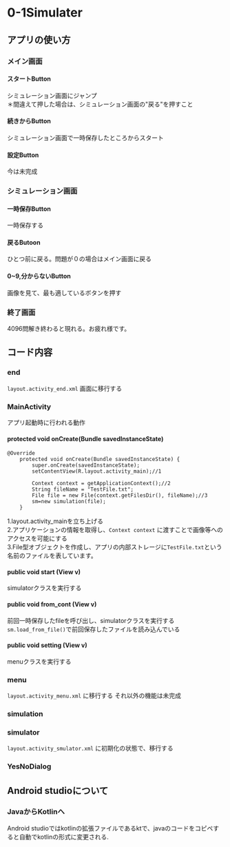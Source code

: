 # 0-1Simulater
## アプリの使い方
### メイン画面
#### スタートButton
シミュレーション画面にジャンプ  
＊間違えて押した場合は、シミュレーション画面の"戻る"を押すこと
#### 続きからButton
シミュレーション画面で一時保存したところからスタート
#### 設定Button
今は未完成
### シミュレーション画面
#### 一時保存Button
一時保存する
#### 戻るButoon
ひとつ前に戻る。問題が０の場合はメイン画面に戻る
#### 0~9,分からないButton
画像を見て、最も適しているボタンを押す
### 終了画面
4096問解き終わると現れる。お疲れ様です。
## コード内容
### end
```layout.activity_end.xml``` 画面に移行する
### MainActivity
アプリ起動時に行われる動作
#### protected void onCreate(Bundle savedInstanceState)
```
@Override
    protected void onCreate(Bundle savedInstanceState) {
        super.onCreate(savedInstanceState);
        setContentView(R.layout.activity_main);//1

        Context context = getApplicationContext();//2
        String fileName = "TestFile.txt";
        File file = new File(context.getFilesDir(), fileName);//3
        sm=new simulation(file);
    }
```
1.layout.activity_mainを立ち上げる    
2.アプリケーションの情報を取得し、```Context context``` に渡すことで画像等へのアクセスを可能にする    
3.File型オブジェクトを作成し、アプリの内部ストレージに```TestFile.txt```という名前のファイルを表しています。

#### public void start (View v)
simulatorクラスを実行する

#### public void from_cont (View v)
前回一時保存したfileを呼び出し、simulatorクラスを実行する
```sm.load_from_file()```で前回保存したファイルを読み込んでいる

#### public void setting (View v)
menuクラスを実行する

### menu
```layout.activity_menu.xml``` に移行する
それ以外の機能は未完成

### simulation
### simulator
```layout.activity_smulator.xml``` に初期化の状態で、移行する
### YesNoDialog

## Android studioについて
### JavaからKotlinへ
Android studioではkotlinの拡張ファイルであるktで、javaのコードをコピペすると自動でkotlinの形式に変更される.
